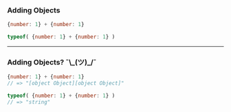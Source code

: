 ### Adding Objects

```js
{number: 1} + {number: 1}
```

```js
typeof( {number: 1} + {number: 1} )
```

---

### Adding Objects? ¯\\\_(ツ)\_/¯

```js
{number: 1} + {number: 1}
// => "[object Object][object Object]"
```

```js
typeof( {number: 1} + {number: 1} )
// => "string"
```
